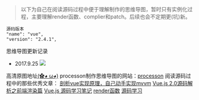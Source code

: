 >以下为自己在阅读源码过程中便于理解制作的思维导图，暂时只有实例化过程，主要理解render函数、complier和patch。后续也会不定期更(坑)新。


```
源码版本
"name": "vue",
"version": "2.4.1",
```
思维导图更新记录
- 2017.9.25 
![](http://upload-images.jianshu.io/upload_images/6095375-b612fab34152fc8c.png?imageMogr2/auto-orient/strip%7CimageView2/2/w/1240)


高清原图地址[(✿◕ ω◕ฺ)](https://www.processon.com/view/link/59c1e1c8e4b0705835a095fa)
processon制作思维导图的网站：[processon](https://www.processon.com/)
阅读源码过程中的那些优秀文章：
[剖析vue实现原理，自己动手实现mvvm](https://github.com/DMQ/mvvm)
[Vue.js 2.0源码解析之前端渲染篇](https://www.qcloud.com/community/article/914746001486266056)
[Vue.js 源码学习笔记](http://jiongks.name/blog/vue-code-review/)
[render函数](http://blog.cgsdream.org/2016/11/23/vue-source-analysis-3/)
[源码学习](http://hcysun.me/2017/03/03/Vue%E6%BA%90%E7%A0%81%E5%AD%A6%E4%B9%A0/)
